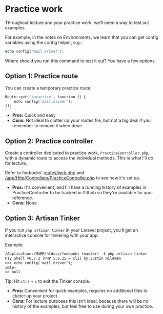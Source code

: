 # Practice work
Throughout lecture and your practice work, we'll need a way to test out examples.

For example, in the notes on Environments, we learn that you can get config variables using the config helper, e.g.:

```php
echo config('mail.driver');
```

Where should you run this command to test it out? You have a few options.


## Option 1: Practice route
You can create a temporary practice route:

```py
Route::get('/practice', function () {
    echo config('mail.driver');
});
```

+ __Pros:__ Quick and easy
+ __Cons:__ Not ideal to clutter up your routes file, but not a big deal if you remember to remove it when done.


## Option 2: Practice controller
Create a controller dedicated to practice work, `PracticeController.php`, with a dynamic route to access the individual methods. This is what I'll do for lecture.

Refer to foobooks' [routes/web.php](https://github.com/susanBuck/foobooks/blob/master/routes/web.php) and [/app/Http/Controllers/PracticeController.php](https://github.com/susanBuck/foobooks/blob/master/app/Http/Controllers/PracticeController.php) to see how it's set up.

+ __Pros:__ It's convenient, and I'll have a running history of examples in PracticeController to be tracked in Github so they're available for your reference.
+ __Cons:__ None



## Option 3: Artisan Tinker
If you run `php artisan tinker` in your Laravel project, you'll get an interactive console for tinkering with your app.

Example:

```xml
/Applications/MAMP/htdocs/foobooks (master)  $ php artisan tinker
Psy Shell v0.7.2 (PHP 5.6.25 — cli) by Justin Hileman
>>> echo config('mail.driver');
smtp⏎
=> null
```

Tip: Hit `ctrl` + `c` to exit the Tinker console.

+ __Pros:__ Convenient for quick examples, requires no additional files to clutter up your project.
+ __Cons:__ For lecture purposes this isn't ideal, because there will be no history of the examples, but feel free to use during your own practice.
